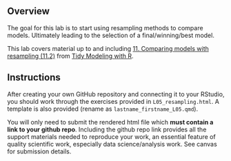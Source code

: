 ## Overview

The goal for this lab is to start using resampling methods to compare models. Ultimately leading to the selection of a final/winning/best model.

This lab covers material up to and including [11. Comparing models with resampling (11.2)](https://www.tmwr.org/compare.html) from [Tidy Modeling with R](https://www.tmwr.org/).

## Instructions

After creating your own GitHub repository and connecting it to your RStudio, you should work through the exercises provided in `L05_resampling.html`. A template is also provided (rename as `lastname_firstname_L05.qmd`).

You will only need to submit the rendered html file which **must contain a link to your github repo**. Including the github repo link provides all the support materials needed to reproduce your work, an essential feature of quality scientific work, especially data science/analysis work. See canvas for submission details.
